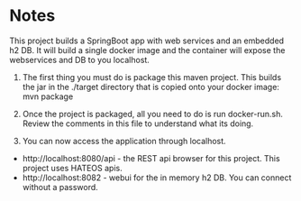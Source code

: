 
# Notes

This project builds a SpringBoot app with web services and an embedded h2 DB. 
It will build a single docker image and the container will expose the webservices and DB to you localhost. 

1. The first thing you must do is package this maven project. This builds the jar in the ./target directory
that is copied onto your docker image: mvn package

2. Once the project is packaged, all you need to do is run docker-run.sh. Review the comments in this file to understand 
what its doing. 

3. You can now access the application through localhost.
* http://localhost:8080/api - the REST api browser for this project. This project uses HATEOS apis. 
* http://localhost:8082 - webui for the in memory h2 DB. You can connect without a password. 